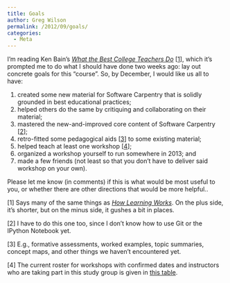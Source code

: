 ```yaml
---
title: Goals
author: Greg Wilson
permalink: /2012/09/goals/
categories:
  - Meta
---
```

I&#8217;m reading Ken Bain&#8217;s [<cite>What the Best College Teachers Do</cite>][1] [[1][2]], which it&#8217;s prompted me to do what I should have done two weeks ago: lay out concrete goals for this &#8220;course&#8221;. So, by December, I would like us all to have:

1.  created some new material for Software Carpentry that is solidly grounded in best educational practices;
2.  helped others do the same by critiquing and collaborating on their material;
3.  mastered the new-and-improved core content of Software Carpentry [[2][3]];
4.  retro-fitted some pedagogical aids [[3][4]] to some existing material;
5.  helped teach at least one workshop [[4][5]];
6.  organized a workshop yourself to run somewhere in 2013; and
7.  made a few friends (not least so that you don&#8217;t have to deliver said workshop on your own).

Please let me know (in comments) if this is what would be most useful to you, or whether there are other directions that would be more helpful..

<p id="1">
  [1] Says many of the same things as <a href="http://www.amazon.com/How-Learning-Works-Research-Based-Jossey-Bass/dp/0470484101/"><cite>How Learning Works</cite></a>. On the plus side, it&#8217;s shorter, but on the minus side, it gushes a bit in places.
</p>

<p id="2">
  [2] I have to do this one too, since I don&#8217;t know how to use Git or the IPython Notebook yet.
</p>

<p id="3">
  [3] E.g., formative assessments, worked examples, topic summaries, concept maps, and other things we haven&#8217;t encountered yet.
</p>

<p id="4">
  [4] The current roster for workshops with confirmed dates and instructors who are taking part in this study group is given in <a href="/software-carpentry-training-website/uploads/2012/09/table.html">this table</a>.
</p>

 [1]: http://www.amazon.com/What-Best-College-Teachers-Do/dp/0674013255/
 [2]: #1
 [3]: #2
 [4]: #3
 [5]: #4
